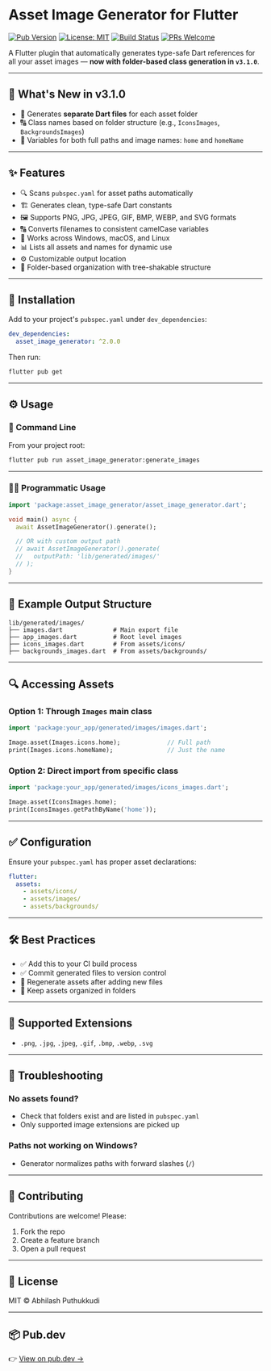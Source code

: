
# Asset Image Generator for Flutter

[![Pub Version](https://img.shields.io/pub/v/asset_image_generator)](https://pub.dev/packages/asset_image_generator)
[![License: MIT](https://img.shields.io/badge/license-MIT-purple.svg)](https://opensource.org/licenses/MIT)
[![Build Status](https://github.com/Abhilash-Puthukkudi/asset_image_generator/actions/workflows/dart.yml/badge.svg)](https://github.com/Abhilash-Puthukkudi/asset_image_generator/actions)
[![PRs Welcome](https://img.shields.io/badge/PRs-welcome-brightgreen.svg)](https://github.com/Abhilash-Puthukkudi/asset_image_generator/pulls)

A Flutter plugin that automatically generates type-safe Dart references for all your asset images — **now with folder-based class generation in `v3.1.0`**.

---

## 🎉 What's New in v3.1.0

- 📂 Generates **separate Dart files** for each asset folder
- 🔠 Class names based on folder structure (e.g., `IconsImages`, `BackgroundsImages`)
- 📛 Variables for both full paths and image names: `home` and `homeName`




---

## ✨ Features

- 🔍 Scans `pubspec.yaml` for asset paths automatically
- 🏗 Generates clean, type-safe Dart constants
- 🖼 Supports PNG, JPG, JPEG, GIF, BMP, WEBP, and SVG formats
- 🔠 Converts filenames to consistent camelCase variables
- 📁 Works across Windows, macOS, and Linux
- 📊 Lists all assets and names for dynamic use
- ⚙️ Customizable output location
- 🧩 Folder-based organization with tree-shakable structure

---

## 🚀 Installation

Add to your project's `pubspec.yaml` under `dev_dependencies`:

```yaml
dev_dependencies:
  asset_image_generator: ^2.0.0
```

Then run:

```bash
flutter pub get
```

---

## ⚙️ Usage

### 🔧 Command Line

From your project root:

```bash
flutter pub run asset_image_generator:generate_images
```

---

### 🧑‍💻 Programmatic Usage

```dart
import 'package:asset_image_generator/asset_image_generator.dart';

void main() async {
  await AssetImageGenerator().generate();

  // OR with custom output path
  // await AssetImageGenerator().generate(
  //   outputPath: 'lib/generated/images/'
  // );
}
```

---

## 📁 Example Output Structure

```
lib/generated/images/
├── images.dart              # Main export file
├── app_images.dart          # Root level images
├── icons_images.dart        # From assets/icons/
├── backgrounds_images.dart  # From assets/backgrounds/
```

---

## 🔍 Accessing Assets

### Option 1: Through `Images` main class

```dart
import 'package:your_app/generated/images/images.dart';

Image.asset(Images.icons.home);             // Full path
print(Images.icons.homeName);               // Just the name
```

### Option 2: Direct import from specific class

```dart
import 'package:your_app/generated/images/icons_images.dart';

Image.asset(IconsImages.home);
print(IconsImages.getPathByName('home'));
```

---

## ✅ Configuration

Ensure your `pubspec.yaml` has proper asset declarations:

```yaml
flutter:
  assets:
    - assets/icons/
    - assets/images/
    - assets/backgrounds/
```

---

## 🛠 Best Practices

- ✅ Add this to your CI build process
- ✅ Commit generated files to version control
- 🔁 Regenerate assets after adding new files
- 🧹 Keep assets organized in folders

---

## 📄 Supported Extensions

- `.png`, `.jpg`, `.jpeg`, `.gif`, `.bmp`, `.webp`, `.svg`

---

## 🐛 Troubleshooting

### No assets found?
- Check that folders exist and are listed in `pubspec.yaml`
- Only supported image extensions are picked up

### Paths not working on Windows?
- Generator normalizes paths with forward slashes (`/`)

---

## 🤝 Contributing

Contributions are welcome! Please:

1. Fork the repo
2. Create a feature branch
3. Open a pull request

---

## 📜 License

MIT © Abhilash Puthukkudi

---

## 📦 Pub.dev

👉 [View on pub.dev →](https://pub.dev/packages/asset_image_generator)
